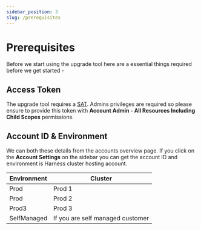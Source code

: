 ```yaml
---
sidebar_position: 3
slug: /prerequisites
---
```


# Prerequisites
Before we start using the upgrade tool here are a essential things required before we get started -  

## Access Token
The upgrade tool requires a [SAT](https://developer.harness.io/docs/platform/user-management/add-and-manage-api-keys/#create-service-account-token). 
Admins privileges are required so please ensure to provide this token with **Account Admin - All Resources Including Child Scopes** permissions.

## Account ID & Environment
We can both these details from the accounts overview page. If you click on the **Account Settings** on the sidebar you can get the account ID and environment is Harness cluster hosting account.

| Environment | Cluster                                    |  
|-------------|--------------------------------------------|
| Prod        | Prod 1                                     |  
| Prod        | Prod 2                                     |
| Prod3       | Prod 3                                     |
| SelfManaged | If you are self managed customer           |
